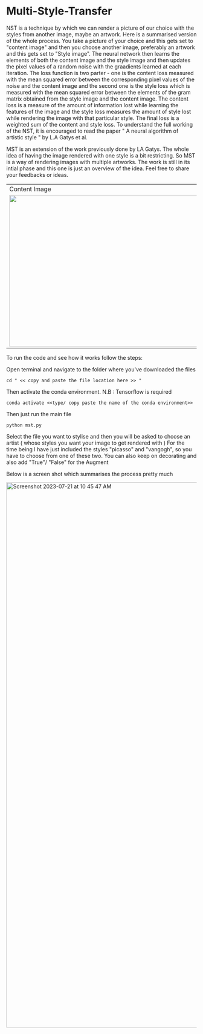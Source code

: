 # Multi-Style-Transfer
NST is a technique by which we can render a picture of our choice with the styles from another image, maybe an artwork. Here is a summarised version of the whole process. You take a picture of your choice and this gets set to "content image" and then you choose another image, preferably an artwork and this gets set to "Style image". The neural network then learns the elements of both the content image and the style image and then updates the pixel values of a random noise with the graadients learned at each iteration. The loss function is two parter - one is the content loss measured with the mean squared error between the corresponding pixel values of the noise and the content image and the second one is the style loss which is measured with the mean squared error between the elements of the gram matrix obtained from the style image and the content image. The content loss is a measure of the amount of information lost while learning the features of the image and the style loss measures the amount of style lost while rendering the image with that particular style. The final loss is a weighted sum of the content and style loss. To understand the full working of the NST, it is encouraged to read the paper " A neural algorithm of artistic style " by L.A Gatys et al. 

MST is an extension of the work previously done by LA Gatys. The whole idea of having the image rendered with one style is a bit restricting. So MST is a way of rendering images with multiple artworks. The work is still in its intial phase and this one is just an overview of the idea. Feel free to share your feedbacks or ideas.


<table>
  <tr></td>
     <td>Content Image</td>
     <td>Stylised Image: with  3 Vangogh artworks</td>
  </tr>
  <tr>
    <td><img src="https://github.com/rudra-99/Multi-Style-Transfer/assets/107755049/c00eb34e-1603-4546-8514-1111671d826d" width = "500" height = "400"></td>
    <td><img src = "https://github.com/rudra-99/Multi-Style-Transfer/assets/107755049/1dd828c0-4040-4c74-9ba7-2dc55d5b3548" width = "500" height = "400"></td>
  </tr>
 </table>

To run the code and see how it works follow the steps:

Open terminal and navigate to the folder where you've downloaded the files

```
cd " << copy and paste the file location here >> "
```
Then activate the conda environment. N.B : Tensorflow is required 

```
conda activate <<type/ copy paste the name of the conda environment>>
```
Then just run the main file
```
python mst.py
```
Select the file you want to stylise and then you will be asked to choose an artist ( whose styles you want your image to get rendered with )
For the time being I have just included the styles "picasso" and "vangogh", so you have to choose from one of these two. You can also keep on decorating and also add "True"/ "False" for the Augment

Below is a screen shot which summarises the process pretty much

<img width="1440" alt="Screenshot 2023-07-21 at 10 45 47 AM" src="https://github.com/rudra-99/Multi-Style-Transfer/assets/107755049/6a119b24-d7d3-4652-9871-573f72c0bf79">


